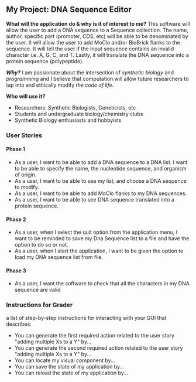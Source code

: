 ## My Project: DNA Sequence Editor

**What will the application do & why is it of interest to me?**
This software will allow the user to add a DNA sequence to a Sequence collection. The name, author, specific part 
(promoter, CDS, etc) will be able to be denominated by the user. It will allow the user to add MoClo and/or BioBrick 
flanks to the sequence. It will tell the user if the input sequence contains an invalid character i.e. A, G, C, and T. 
Lastly, it will translate the DNA sequence into a protein sequence (polypeptide). 

***Why?*** I am passionate about the intersection of *synthetic biology* and *programming* and I believe that 
computation will allow future researchers to tap into and ethically modify *the code of life*.

**Who will use it?**
- Researchers: Synthetic Biologists, Geneticists, etc 
- Students and undergraduate biology/chemistry clubs
- Synthetic Biology enthusiasts and hobbyists

### User Stories
#### Phase 1
- As a user, I want to be able to add a DNA sequence to a DNA list. I want to be able to specify
the name, the nucleotide sequence, and organism of origin.
- As a user, I want to be able to see my list, and choose a DNA sequence to modify.
- As a user, I want to be able to add MoClo flanks to my DNA sequences.
- As a user, I want to be able to see DNA sequence translated into a protein sequence.
#### Phase 2
- As a user, when I select the quit option from the application menu, I want to be reminded to save my Dna Sequence list 
to a file and have the option to do so or not. 
- As a user, when I start the application, I want to be given the option to load my DNA sequence list from file.
#### Phase 3
- As a user, I want the software to check that all the characters in my DNA sequence are valid

### Instructions for Grader
a list of step-by-step instructions for interacting with your GUI that describes:
- You can generate the first required action related to the user story "adding multiple Xs to a Y" by...
- You can generate the second required action related to the user story "adding multiple Xs to a Y" by...
- You can locate my visual component by...
- You can save the state of my application by...
- You can reload the state of my application by...